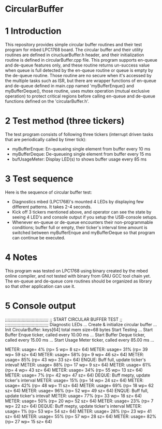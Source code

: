 CircularBuffer
==============

1 Introduction
==============

This repository provides simple circular buffer routines and their test program for mbed LPC1768 board.
The circular buffer and their utility routines are defined in cirucluarBuffer.h header, and their initialization routine is defined in circularBuffer.cpp file. This program supports en-queue and de-queue features only, and these routine returns un-success value when queue is full detected by the en-queue routine or queue is empty by the de-queue routine. Those routine are no secure when it's accessed by the multiple tasks such as ISR, but there are wrapper functions of en-queue and de-queue defined in main.cpp named 'myBufferEnque() and myBufferDeque(), those routine, uses mutex operation (mutual exclusive operation) to protect critical regions before calling en-queue and de-queue functions defined on the 'circularBuffer.h'.

2 Test method (three tickers)
=============================

  The test program consists of following three tickers (interrupt driven tasks that are periodically called by timer tick):

* myBufferEnque:  En-queueing single element from buffer every 10 ms
* myBufferDeque:  De-queueing single element from buffer every 15 ms
* bufUsageMeter:   Display LED(s) to shows buffer usage every 85 ms

3 Test sequence
===============

Here is the sequence of circular buffer test:

* Diagnostics mbed (LPC1768)'s mounted 4 LEDs by displaying few different patterns. It takes 2-4 seconds.
* Kick off 3 tickers mentioned above, and operator can see the state by seeing 4 LED's and console output if you setup the USB-console setups.
* Whenever en-queue or de-queue encounters their non-programmable conditions; buffer full or empty, their ticker's interval time amount is switched between myBufferEnque and myBufferDeque so that program can continue be executed.

4 Notes
=======

This program was tested on LPC1768 using binary created by the mbed online compiler, and not tested with binary from GNU GCC tool chain yet.
The en-queue and de-queue core routines should be organized as library so that other application can use it.

5 Console output
================
;;;;;;;;;;;;;;;;;;;;;;;;;;;;;;;;;;
;;  START CIRCULAR BUFFER TEST  ;;
;;;;;;;;;;;;;;;;;;;;;;;;;;;;;;;;;;
Diagnostic LEDs ...
Create & initialize circular buffer ...
Init CircularBuffer: keys[64] total mem size=68 bytes
Start Testing ...
Start Buffer Enque ticker, called every  10.00 ms ...
Start Buffer Deque ticker, called every  15.00 ms ...
Start Usage  Meter ticker, called every  85.00 ms ...

METER: usage=  4% (rp=  5 wp=  8 sz= 64)
METER: usage= 31% (rp= 39 wp= 59 sz= 64)
METER: usage= 58% (rp=  9 wp= 46 sz= 64)
METER: usage= 85% (rp= 43 wp= 33 sz= 64)
ENQUE: Buff full,  update ticker's inteval!
METER: usage= 88% (rp= 17 wp=  9 sz= 64)
METER: usage= 61% (rp=  4 wp= 43 sz= 64)
METER: usage= 34% (rp= 55 wp= 13 sz= 64)
METER: usage=  7% (rp= 42 wp= 47 sz= 64)
DEQUE: Buff mepty, update ticker's interval
METER: usage= 15% (rp= 14 wp= 24 sz= 64)
METER: usage= 42% (rp= 48 wp= 11 sz= 64)
METER: usage= 69% (rp= 18 wp= 62 sz= 64)
METER: usage= 96% (rp= 52 wp= 49 sz= 64)
ENQUE: Buff full,  update ticker's inteval!
METER: usage= 77% (rp= 33 wp= 18 sz= 64)
METER: usage= 50% (rp= 20 wp= 52 sz= 64)
METER: usage= 23% (rp=  7 wp= 22 sz= 64)
DEQUE: Buff mepty, update ticker's interval
METER: usage=  1% (rp= 53 wp= 54 sz= 64)
METER: usage= 28% (rp= 23 wp= 41 sz= 64)
METER: usage= 55% (rp= 57 wp= 28 sz= 64)
METER: usage= 82% (rp= 27 wp= 15 sz= 64)

